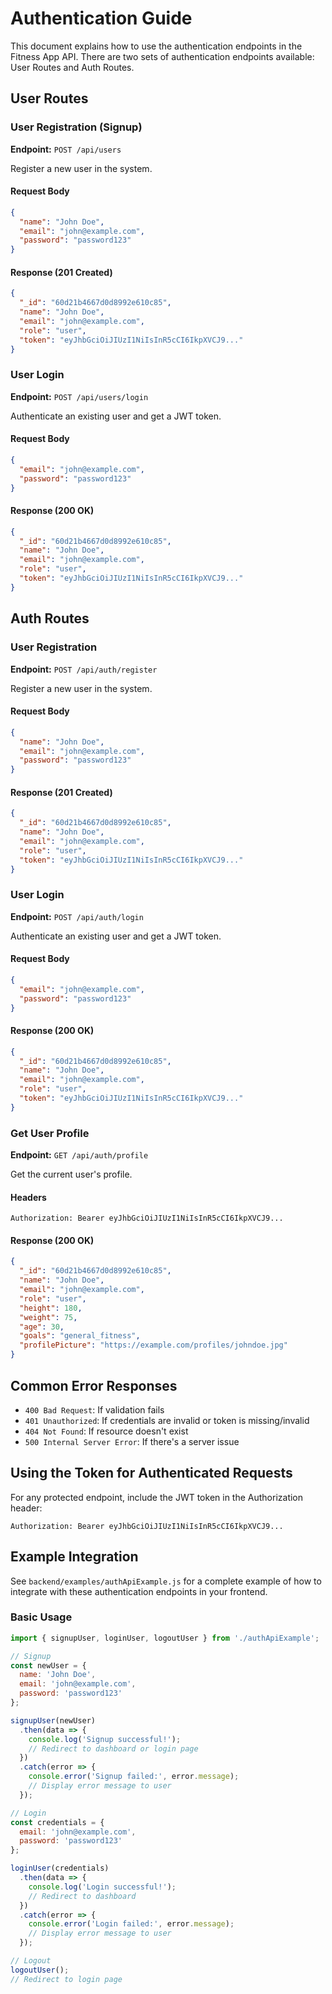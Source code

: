 # Authentication Guide

This document explains how to use the authentication endpoints in the Fitness App API. 
There are two sets of authentication endpoints available: User Routes and Auth Routes.

## User Routes

### User Registration (Signup)

**Endpoint:** `POST /api/users`

Register a new user in the system.

#### Request Body

```json
{
  "name": "John Doe",
  "email": "john@example.com",
  "password": "password123"
}
```

#### Response (201 Created)

```json
{
  "_id": "60d21b4667d0d8992e610c85",
  "name": "John Doe",
  "email": "john@example.com",
  "role": "user",
  "token": "eyJhbGciOiJIUzI1NiIsInR5cCI6IkpXVCJ9..."
}
```

### User Login

**Endpoint:** `POST /api/users/login`

Authenticate an existing user and get a JWT token.

#### Request Body

```json
{
  "email": "john@example.com",
  "password": "password123"
}
```

#### Response (200 OK)

```json
{
  "_id": "60d21b4667d0d8992e610c85",
  "name": "John Doe",
  "email": "john@example.com",
  "role": "user",
  "token": "eyJhbGciOiJIUzI1NiIsInR5cCI6IkpXVCJ9..."
}
```

## Auth Routes

### User Registration

**Endpoint:** `POST /api/auth/register`

Register a new user in the system.

#### Request Body

```json
{
  "name": "John Doe",
  "email": "john@example.com",
  "password": "password123"
}
```

#### Response (201 Created)

```json
{
  "_id": "60d21b4667d0d8992e610c85",
  "name": "John Doe",
  "email": "john@example.com",
  "role": "user",
  "token": "eyJhbGciOiJIUzI1NiIsInR5cCI6IkpXVCJ9..."
}
```

### User Login

**Endpoint:** `POST /api/auth/login`

Authenticate an existing user and get a JWT token.

#### Request Body

```json
{
  "email": "john@example.com",
  "password": "password123"
}
```

#### Response (200 OK)

```json
{
  "_id": "60d21b4667d0d8992e610c85",
  "name": "John Doe",
  "email": "john@example.com",
  "role": "user",
  "token": "eyJhbGciOiJIUzI1NiIsInR5cCI6IkpXVCJ9..."
}
```

### Get User Profile

**Endpoint:** `GET /api/auth/profile`

Get the current user's profile.

#### Headers

```
Authorization: Bearer eyJhbGciOiJIUzI1NiIsInR5cCI6IkpXVCJ9...
```

#### Response (200 OK)

```json
{
  "_id": "60d21b4667d0d8992e610c85",
  "name": "John Doe",
  "email": "john@example.com",
  "role": "user",
  "height": 180,
  "weight": 75,
  "age": 30,
  "goals": "general_fitness",
  "profilePicture": "https://example.com/profiles/johndoe.jpg"
}
```

## Common Error Responses

- `400 Bad Request`: If validation fails
- `401 Unauthorized`: If credentials are invalid or token is missing/invalid
- `404 Not Found`: If resource doesn't exist
- `500 Internal Server Error`: If there's a server issue

## Using the Token for Authenticated Requests

For any protected endpoint, include the JWT token in the Authorization header:

```
Authorization: Bearer eyJhbGciOiJIUzI1NiIsInR5cCI6IkpXVCJ9...
```

## Example Integration

See `backend/examples/authApiExample.js` for a complete example of how to integrate with these authentication endpoints in your frontend.

### Basic Usage

```javascript
import { signupUser, loginUser, logoutUser } from './authApiExample';

// Signup
const newUser = {
  name: 'John Doe',
  email: 'john@example.com',
  password: 'password123'
};

signupUser(newUser)
  .then(data => {
    console.log('Signup successful!');
    // Redirect to dashboard or login page
  })
  .catch(error => {
    console.error('Signup failed:', error.message);
    // Display error message to user
  });

// Login
const credentials = {
  email: 'john@example.com',
  password: 'password123'
};

loginUser(credentials)
  .then(data => {
    console.log('Login successful!');
    // Redirect to dashboard
  })
  .catch(error => {
    console.error('Login failed:', error.message);
    // Display error message to user
  });

// Logout
logoutUser();
// Redirect to login page
``` 